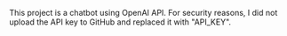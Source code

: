 This project is a chatbot using OpenAI API. For security reasons, I did not upload the API key to GitHub and replaced it with "API_KEY".
